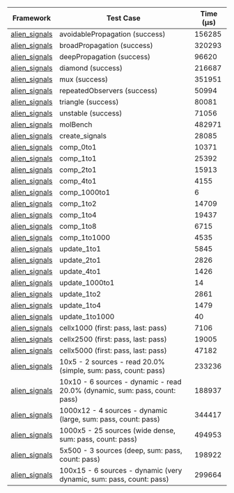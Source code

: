 | Framework | Test Case | Time (μs) |
| --- | --- | --- |
| [alien_signals](https://github.com/medz/alien-signals-dart) | avoidablePropagation (success) | 156285 |
| [alien_signals](https://github.com/medz/alien-signals-dart) | broadPropagation (success) | 320293 |
| [alien_signals](https://github.com/medz/alien-signals-dart) | deepPropagation (success) | 96620 |
| [alien_signals](https://github.com/medz/alien-signals-dart) | diamond (success) | 216687 |
| [alien_signals](https://github.com/medz/alien-signals-dart) | mux (success) | 351951 |
| [alien_signals](https://github.com/medz/alien-signals-dart) | repeatedObservers (success) | 50994 |
| [alien_signals](https://github.com/medz/alien-signals-dart) | triangle (success) | 80081 |
| [alien_signals](https://github.com/medz/alien-signals-dart) | unstable (success) | 71056 |
| [alien_signals](https://github.com/medz/alien-signals-dart) | molBench | 482971 |
| [alien_signals](https://github.com/medz/alien-signals-dart) | create_signals | 28085 |
| [alien_signals](https://github.com/medz/alien-signals-dart) | comp_0to1 | 10371 |
| [alien_signals](https://github.com/medz/alien-signals-dart) | comp_1to1 | 25392 |
| [alien_signals](https://github.com/medz/alien-signals-dart) | comp_2to1 | 15913 |
| [alien_signals](https://github.com/medz/alien-signals-dart) | comp_4to1 | 4155 |
| [alien_signals](https://github.com/medz/alien-signals-dart) | comp_1000to1 | 6 |
| [alien_signals](https://github.com/medz/alien-signals-dart) | comp_1to2 | 14709 |
| [alien_signals](https://github.com/medz/alien-signals-dart) | comp_1to4 | 19437 |
| [alien_signals](https://github.com/medz/alien-signals-dart) | comp_1to8 | 6715 |
| [alien_signals](https://github.com/medz/alien-signals-dart) | comp_1to1000 | 4535 |
| [alien_signals](https://github.com/medz/alien-signals-dart) | update_1to1 | 5845 |
| [alien_signals](https://github.com/medz/alien-signals-dart) | update_2to1 | 2826 |
| [alien_signals](https://github.com/medz/alien-signals-dart) | update_4to1 | 1426 |
| [alien_signals](https://github.com/medz/alien-signals-dart) | update_1000to1 | 14 |
| [alien_signals](https://github.com/medz/alien-signals-dart) | update_1to2 | 2861 |
| [alien_signals](https://github.com/medz/alien-signals-dart) | update_1to4 | 1479 |
| [alien_signals](https://github.com/medz/alien-signals-dart) | update_1to1000 | 40 |
| [alien_signals](https://github.com/medz/alien-signals-dart) | cellx1000 (first: pass, last: pass) | 7106 |
| [alien_signals](https://github.com/medz/alien-signals-dart) | cellx2500 (first: pass, last: pass) | 19005 |
| [alien_signals](https://github.com/medz/alien-signals-dart) | cellx5000 (first: pass, last: pass) | 47182 |
| [alien_signals](https://github.com/medz/alien-signals-dart) | 10x5 - 2 sources - read 20.0% (simple, sum: pass, count: pass) | 233236 |
| [alien_signals](https://github.com/medz/alien-signals-dart) | 10x10 - 6 sources - dynamic - read 20.0% (dynamic, sum: pass, count: pass) | 188937 |
| [alien_signals](https://github.com/medz/alien-signals-dart) | 1000x12 - 4 sources - dynamic (large, sum: pass, count: pass) | 344417 |
| [alien_signals](https://github.com/medz/alien-signals-dart) | 1000x5 - 25 sources (wide dense, sum: pass, count: pass) | 494953 |
| [alien_signals](https://github.com/medz/alien-signals-dart) | 5x500 - 3 sources (deep, sum: pass, count: pass) | 198922 |
| [alien_signals](https://github.com/medz/alien-signals-dart) | 100x15 - 6 sources - dynamic (very dynamic, sum: pass, count: pass) | 299664 |
